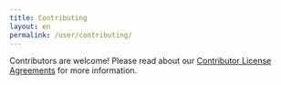 ```yaml
---
title: Contributing 
layout: en
permalink: /user/contributing/ 
---
```


Contributors are welcome! Please read about our [Contributor License Agreements](https://github.com/archivesspace/archivesspace/tree/master/contributing) for more information. 

